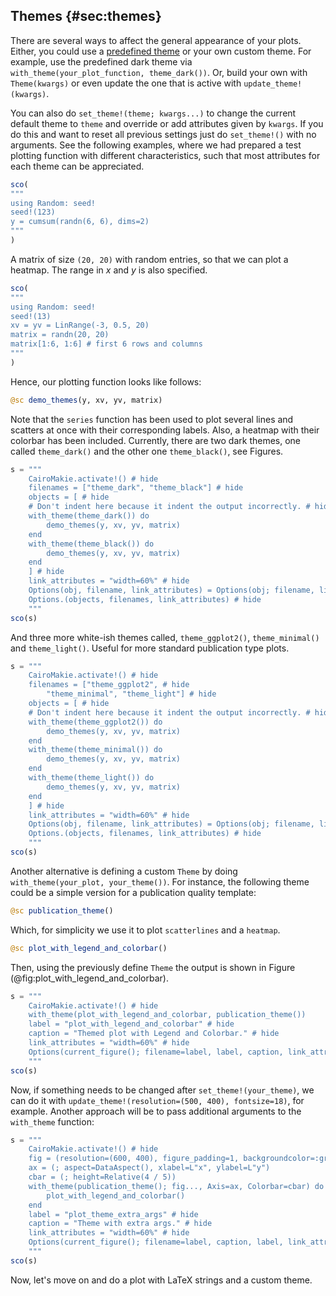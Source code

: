 ## Themes {#sec:themes}

There are several ways to affect the general appearance of your plots.
Either, you could use a [predefined theme](http://makie.juliaplots.org/stable/documentation/theming/predefined_themes/index.html) or your own custom theme.
For example, use the predefined dark theme via `with_theme(your_plot_function, theme_dark())`.
Or, build your own with `Theme(kwargs)` or even update the one that is active with `update_theme!(kwargs)`.

You can also do `set_theme!(theme; kwargs...)` to change the current default theme to `theme` and override or add attributes given by `kwargs`.
If you do this and want to reset all previous settings just do `set_theme!()` with no arguments.
See the following examples, where we had prepared a test plotting function with different characteristics, such that most attributes for each theme can be appreciated.

```jl
sco(
"""
using Random: seed!
seed!(123)
y = cumsum(randn(6, 6), dims=2)
"""
)
```

A matrix of size `(20, 20)` with random entries, so that we can plot a heatmap.
The range in $x$ and $y$ is also specified.

```jl
sco(
"""
using Random: seed!
seed!(13)
xv = yv = LinRange(-3, 0.5, 20)
matrix = randn(20, 20)
matrix[1:6, 1:6] # first 6 rows and columns
"""
)
```

Hence, our plotting function looks like follows:

```jl
@sc demo_themes(y, xv, yv, matrix)
```

Note that the `series` function has been used to plot several lines and scatters at once with their corresponding labels.
Also, a heatmap with their colorbar has been included.
Currently, there are two dark themes, one called `theme_dark()` and the other one `theme_black()`, see Figures.

```jl
s = """
    CairoMakie.activate!() # hide
    filenames = ["theme_dark", "theme_black"] # hide
    objects = [ # hide
    # Don't indent here because it indent the output incorrectly. # hide
    with_theme(theme_dark()) do
        demo_themes(y, xv, yv, matrix)
    end
    with_theme(theme_black()) do
        demo_themes(y, xv, yv, matrix)
    end
    ] # hide
    link_attributes = "width=60%" # hide
    Options(obj, filename, link_attributes) = Options(obj; filename, link_attributes) # hide
    Options.(objects, filenames, link_attributes) # hide
    """
sco(s)
```

And three more white-ish themes called, `theme_ggplot2()`, `theme_minimal()` and `theme_light()`. Useful for more standard publication type plots.

```jl
s = """
    CairoMakie.activate!() # hide
    filenames = ["theme_ggplot2", # hide
        "theme_minimal", "theme_light"] # hide
    objects = [ # hide
    # Don't indent here because it indent the output incorrectly. # hide
    with_theme(theme_ggplot2()) do
        demo_themes(y, xv, yv, matrix)
    end
    with_theme(theme_minimal()) do
        demo_themes(y, xv, yv, matrix)
    end
    with_theme(theme_light()) do
        demo_themes(y, xv, yv, matrix)
    end
    ] # hide
    link_attributes = "width=60%" # hide
    Options(obj, filename, link_attributes) = Options(obj; filename, link_attributes) # hide
    Options.(objects, filenames, link_attributes) # hide
    """
sco(s)
```

Another alternative is defining a custom `Theme` by doing `with_theme(your_plot, your_theme())`.
For instance, the following theme could be a simple version for a publication quality template:

```jl
@sc publication_theme()
```

Which, for simplicity we use it to plot `scatterlines` and a `heatmap`.

```jl
@sc plot_with_legend_and_colorbar()
```

Then, using the previously define `Theme` the output is shown in Figure (@fig:plot_with_legend_and_colorbar).

```jl
s = """
    CairoMakie.activate!() # hide
    with_theme(plot_with_legend_and_colorbar, publication_theme())
    label = "plot_with_legend_and_colorbar" # hide
    caption = "Themed plot with Legend and Colorbar." # hide
    link_attributes = "width=60%" # hide
    Options(current_figure(); filename=label, label, caption, link_attributes) # hide
    """
sco(s)
```

Now, if something needs to be changed after `set_theme!(your_theme)`, we can do it with `update_theme!(resolution=(500, 400), fontsize=18)`, for example.
Another approach will be to pass additional arguments to the `with_theme` function:

```jl
s = """
    CairoMakie.activate!() # hide
    fig = (resolution=(600, 400), figure_padding=1, backgroundcolor=:grey90)
    ax = (; aspect=DataAspect(), xlabel=L"x", ylabel=L"y")
    cbar = (; height=Relative(4 / 5))
    with_theme(publication_theme(); fig..., Axis=ax, Colorbar=cbar) do
        plot_with_legend_and_colorbar()
    end
    label = "plot_theme_extra_args" # hide
    caption = "Theme with extra args." # hide
    link_attributes = "width=60%" # hide
    Options(current_figure(); filename=label, caption, label, link_attributes) # hide
    """
sco(s)
```

Now, let's move on and do a plot with LaTeX strings and a custom theme.
